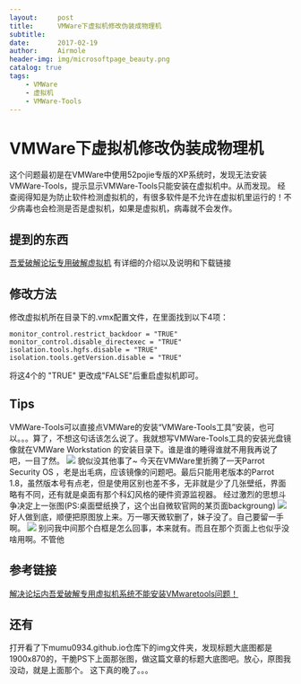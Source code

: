 ```yaml
---
layout:     post
title:      VMWare下虚拟机修改伪装成物理机
subtitle:
date:       2017-02-19
author:     Airmole
header-img: img/microsoftpage_beauty.png
catalog: true
tags:
    - VMWare
    - 虚拟机
    - VMWare-Tools
---
```


# VMWare下虚拟机修改伪装成物理机
这个问题最初是在VMWare中使用52pojie专版的XP系统时，发现无法安装VMWare-Tools，提示显示VMWare-Tools只能安装在虚拟机中。从而发现。
经查阅得知是为防止软件检测虚拟机的，有很多软件是不允许在虚拟机里运行的！不少病毒也会检测是否是虚拟机，如果是虚拟机，病毒就不会发作。
## 提到的东西
[吾爱破解论坛专用破解虚拟机](http://www.52pojie.cn/thread-341238-1-1.html)
有详细的介绍以及说明和下载链接
## 修改方法
修改虚拟机所在目录下的.vmx配置文件，在里面找到以下4项：
```
monitor_control.restrict_backdoor = "TRUE"
monitor_control.disable_directexec = "TRUE"
isolation.tools.hgfs.disable = "TRUE"
isolation.tools.getVersion.disable = "TRUE"
```
将这4个的 "TRUE" 更改成"FALSE"后重启虚拟机即可。
## Tips
VMWare-Tools可以直接点VMWare的安装“VMWare-Tools工具”安装，也可以。。。算了，不想这句话该怎么说了。我就想写VMWare-Tools工具的安装光盘镜像就在VMWare Workstation 的安装目录下。谁是谁的睡得谁就不用我再说了吧，一目了然。
![](http://p1.bqimg.com/567571/a0e7afc103456823.png)
貌似没其他事了~
今天在VMWare里折腾了一天Parrot Security OS ，老是出毛病，应该镜像的问题吧。最后只能用老版本的Parrot 1.8，虽然版本号有点老，但是使用区别也差不多，无非就是少了几张壁纸，界面略有不同，还有就是桌面有那个科幻风格的硬件资源监视器。
经过激烈的思想斗争决定上一张图(PS:桌面壁纸换了，这个出自微软官网的某页面backgroung)
![](http://p1.bpimg.com/567571/656544b34ae0f2e7.png)
好人做到底，顺便把原图放上来。万一哪天微软删了，妹子没了。自己要留一手啊。
![](http://p1.bpimg.com/567571/a9f13768b9e555af.png) 别问我中间那个白框是怎么回事，本来就有。而且在那个页面上也似乎没啥用啊。不管他
## 参考链接
[解决论坛内吾爱破解专用虚拟机系统不能安装VMwaretools问题！](http://www.52pojie.cn/thread-426060-1-1.html)
## 还有
打开看了下mumu0934.github.io仓库下的img文件夹，发现标题大底图都是1900x870的，干脆PS下上面那张图，做这篇文章的标题大底图吧。放心，原图我没动，就是上面那个。
这下真的晚了。。。